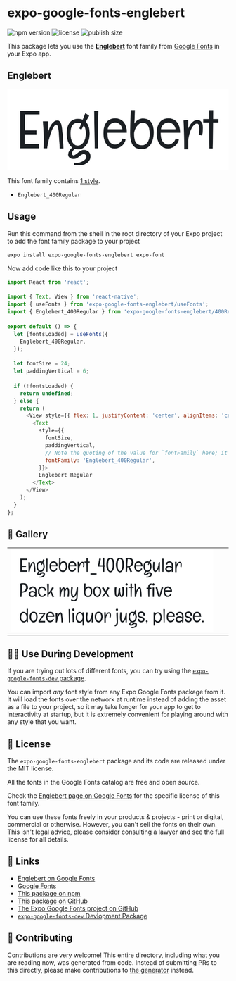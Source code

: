 # expo-google-fonts-englebert

![npm version](https://flat.badgen.net/npm/v/expo-google-fonts-englebert)
![license](https://flat.badgen.net/github/license/expo/google-fonts)
![publish size](https://flat.badgen.net/packagephobia/install/expo-google-fonts-englebert)

This package lets you use the [**Englebert**](https://fonts.google.com/specimen/Englebert) font family from [Google Fonts](https://fonts.google.com/) in your Expo app.

## Englebert

![Englebert](./font-family.png)

This font family contains [1 style](#-gallery).

- `Englebert_400Regular`

## Usage

Run this command from the shell in the root directory of your Expo project to add the font family package to your project
```sh
expo install expo-google-fonts-englebert expo-font
```

Now add code like this to your project
```js
import React from 'react';

import { Text, View } from 'react-native';
import { useFonts } from 'expo-google-fonts-englebert/useFonts';
import { Englebert_400Regular } from 'expo-google-fonts-englebert/400Regular';

export default () => {
  let [fontsLoaded] = useFonts({
    Englebert_400Regular,
  });

  let fontSize = 24;
  let paddingVertical = 6;

  if (!fontsLoaded) {
    return undefined;
  } else {
    return (
      <View style={{ flex: 1, justifyContent: 'center', alignItems: 'center' }}>
        <Text
          style={{
            fontSize,
            paddingVertical,
            // Note the quoting of the value for `fontFamily` here; it expects a string!
            fontFamily: 'Englebert_400Regular',
          }}>
          Englebert Regular
        </Text>
      </View>
    );
  }
};

```

## 🔡 Gallery


||||
|-|-|-|
|![Englebert_400Regular](.//400Regular/Englebert_400Regular.ttf.png)||||


## 👩‍💻 Use During Development

If you are trying out lots of different fonts, you can try using the [`expo-google-fonts-dev` package](https://github.com/freeboub/google-fonts/tree/master/font-packages/dev#readme).

You can import *any* font style from any Expo Google Fonts package from it. It will load the fonts
over the network at runtime instead of adding the asset as a file to your project, so it may take longer
for your app to get to interactivity at startup, but it is extremely convenient
for playing around with any style that you want.

## 📖 License

The `expo-google-fonts-englebert` package and its code are released under the MIT license.

All the fonts in the Google Fonts catalog are free and open source.

Check the [Englebert page on Google Fonts](https://fonts.google.com/specimen/Englebert) for the specific license of this font family.

You can use these fonts freely in your products & projects - print or digital, commercial or otherwise. However, you can't sell the fonts on their own. This isn't legal advice, please consider consulting a lawyer and see the full license for all details.

## 🔗 Links

- [Englebert on Google Fonts](https://fonts.google.com/specimen/Englebert)
- [Google Fonts](https://fonts.google.com/)
- [This package on npm](https://www.npmjs.com/package/expo-google-fonts-englebert)
- [This package on GitHub](https://github.com/freeboub/google-fonts/tree/master/font-packages/englebert)
- [The Expo Google Fonts project on GitHub](https://github.com/freeboub/google-fonts)
- [`expo-google-fonts-dev` Devlopment Package](https://github.com/freeboub/google-fonts/tree/master/font-packages/dev)

## 🤝 Contributing

Contributions are very welcome! This entire directory, including what you are reading now, was generated from code. Instead of submitting PRs to this directly, please make contributions to [the generator](https://github.com/freeboub/google-fonts/tree/master/packages/generator) instead.

